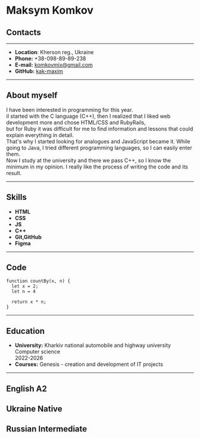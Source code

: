 # Maksym Komkov

## Contacts
***
* **Location**: Kherson reg., Ukraine
* **Phone:**  +38-098-89-89-238 
* **E-mail:** komkovmix@gmail.com
* **GitHub:** [kak-maxim](https://github.com/kak-maxim)
***
## About myself
I have been interested in programming for this year.  
іI started with the C language (C++), then I realized that I liked web development more and chose HTML/CSS and RubyRails,  
 but for Ruby it was difficult for me to find information and lessons that could explain everything in detail.  
 That's why I started looking for analogues and JavaScript became it. While going to Java, I tried different programming languages, so I can easily enter them.   
 Now I study at the university and there we pass C++, so I know the minimum in my opinion.  I really like the process of writing the code and its result.
 ***
## Skills
* **HTML**
* **CSS**
* **JS**
* **C++**
* **Git,GitHub**
* **Figma**
***
## Code 
```
function countBy(x, n) {
  let x = 2;
  let n = 4

  return x * n;
}
```
***
## Education
* **University:** Kharkiv national automobile and highway university  
 Сomputer science  
 2022-2026 
* **Courses:** Genesis - creation and development of IT projects
***
## English **A2**
## Ukraine Native
## Russian Intermediate